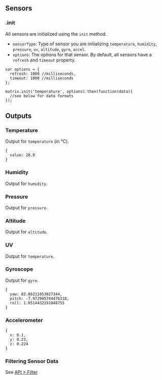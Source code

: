 ## Sensors
### .init
All sensors are initialized using the `init` method. 

* `sensorType`: Type of sensor you are initializing `temperature`, `humidity`, `pressure`, `uv`, `altitude`, `gyro`, `accel`.
* `options`: The options for that sensor. By default, all sensors have a `refresh` and `timeout` property.

```
var options = { 
  refresh: 1000 //milliseconds,
  timeout: 1000 //milliseconds
};

matrix.init('temperature', options).then(function(data){
  //see below for data formats
});
```

## Outputs
### Temperature
Output for `temperature` (in &#8451;).
```
{
  value: 28.0
}
```

### Humidity
Output for `humidity`.

### Pressure
Output for `pressure`.

### Altitude
Output for `altitude`.

### UV
Output for `temperature`.

### Gyroscope
Output for `gyro`.
```
{
  yaw: 82.06211853027344,
  pitch: -7.972985744476318,
  roll: 1.0514432191848755
}
```
### Accelerometer
```
{
  x: 0.1,
  y: 0.23,
  z: 0.224
}
```

### Filtering Sensor Data
See [API > Filter](filter.md)
